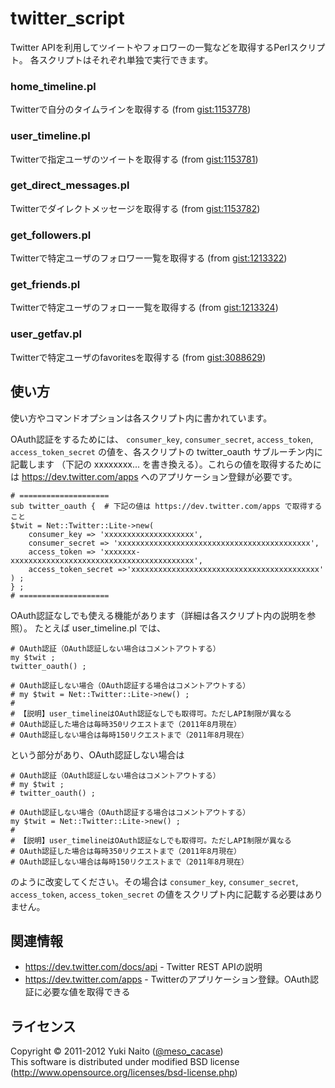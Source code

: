 twitter_script
======================

Twitter APIを利用してツイートやフォロワーの一覧などを取得するPerlスクリプト。
各スクリプトはそれぞれ単独で実行できます。

### home_timeline.pl ###
  Twitterで自分のタイムラインを取得する
  (from [gist:1153778](https://gist.github.com/1153778))

### user_timeline.pl ###
  Twitterで指定ユーザのツイートを取得する
  (from [gist:1153781](https://gist.github.com/1153781))

### get_direct_messages.pl ###
  Twitterでダイレクトメッセージを取得する
  (from [gist:1153782](https://gist.github.com/1153782))

### get_followers.pl ###
  Twitterで特定ユーザのフォロワー一覧を取得する
  (from [gist:1213322](https://gist.github.com/1213322))

### get_friends.pl ###
  Twitterで特定ユーザのフォロー一覧を取得する
  (from [gist:1213324](https://gist.github.com/1213324))

### user_getfav.pl ###
  Twitterで特定ユーザのfavoritesを取得する
  (from [gist:3088629](https://gist.github.com/3088629))


使い方
------

使い方やコマンドオプションは各スクリプト内に書かれています。

OAuth認証をするためには、
 `consumer_key`,
 `consumer_secret`,
 `access_token`,
 `access_token_secret`
の値を、各スクリプトの twitter_oauth サブルーチン内に記載します
（下記の xxxxxxxx... を書き換える）。これらの値を取得するためには
https://dev.twitter.com/apps へのアプリケーション登録が必要です。

```
# ====================
sub twitter_oauth {  # 下記の値は https://dev.twitter.com/apps で取得すること
$twit = Net::Twitter::Lite->new(
	consumer_key => 'xxxxxxxxxxxxxxxxxxxx',
	consumer_secret => 'xxxxxxxxxxxxxxxxxxxxxxxxxxxxxxxxxxxxxxxxxxx',
	access_token => 'xxxxxxx-xxxxxxxxxxxxxxxxxxxxxxxxxxxxxxxxxxxxxxxxx',
	access_token_secret =>'xxxxxxxxxxxxxxxxxxxxxxxxxxxxxxxxxxxxxxxxxx'
) ;
} ;
# ====================
```

OAuth認証なしでも使える機能があります（詳細は各スクリプト内の説明を参照）。
たとえば user_timeline.pl では、

```
# OAuth認証（OAuth認証しない場合はコメントアウトする）
my $twit ;
twitter_oauth() ;

# OAuth認証しない場合（OAuth認証する場合はコメントアウトする）
# my $twit = Net::Twitter::Lite->new() ;
#
# 【説明】user_timelineはOAuth認証なしでも取得可。ただしAPI制限が異なる
# OAuth認証した場合は毎時350リクエストまで（2011年8月現在）
# OAuth認証しない場合は毎時150リクエストまで（2011年8月現在）
```

という部分があり、OAuth認証しない場合は

```
# OAuth認証（OAuth認証しない場合はコメントアウトする）
# my $twit ;
# twitter_oauth() ;

# OAuth認証しない場合（OAuth認証する場合はコメントアウトする）
my $twit = Net::Twitter::Lite->new() ;
#
# 【説明】user_timelineはOAuth認証なしでも取得可。ただしAPI制限が異なる
# OAuth認証した場合は毎時350リクエストまで（2011年8月現在）
# OAuth認証しない場合は毎時150リクエストまで（2011年8月現在）
```

のように改変してください。その場合は
 `consumer_key`,
 `consumer_secret`,
 `access_token`,
 `access_token_secret`
の値をスクリプト内に記載する必要はありません。


関連情報
--------

+ https://dev.twitter.com/docs/api -
  Twitter REST APIの説明
+ https://dev.twitter.com/apps -
  Twitterのアプリケーション登録。OAuth認証に必要な値を取得できる


ライセンス
--------

Copyright &copy; 2011-2012 Yuki Naito
 ([@meso_cacase](http://twitter.com/meso_cacase))  
This software is distributed under modified BSD license
 (http://www.opensource.org/licenses/bsd-license.php)
